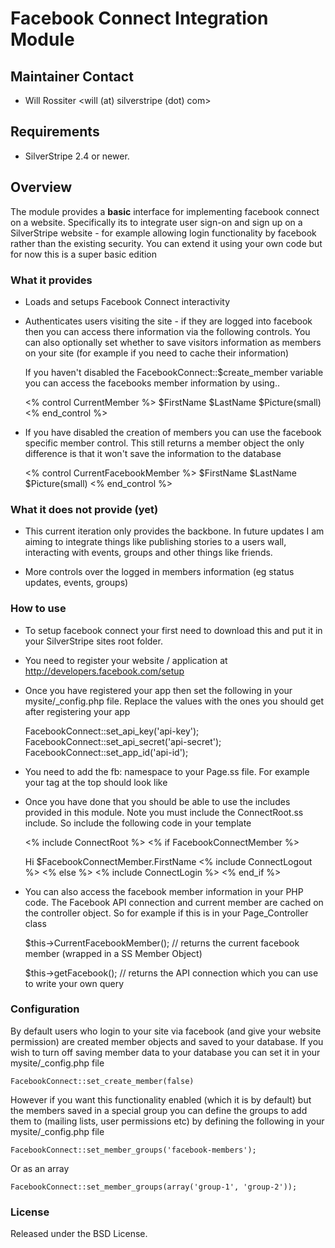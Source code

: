 # Facebook Connect Integration Module

## Maintainer Contact 
 * Will Rossiter 
   <will (at) silverstripe (dot) com>
	
## Requirements
 * SilverStripe 2.4 or newer.

## Overview
The module provides a **basic** interface for implementing facebook connect on a website. Specifically its to integrate
user sign-on and sign up on a SilverStripe website - for example allowing login functionality by facebook rather than
the existing security. You can extend it using your own code but for now this is a super basic edition

### What it provides

 * Loads and setups Facebook Connect interactivity
 * Authenticates users visiting the site - if they are logged into facebook then you can access there information via
   the following controls. You can also optionally set whether to save visitors information as members on your site
   (for example if you need to cache their information)
	
   If you haven't disabled the FacebookConnect::$create_member variable you can access the facebooks member information
   by using..

	<% control CurrentMember %>
		$FirstName $LastName $Picture(small)
	<% end_control %>
	
  * If you have disabled the creation of members you can use the facebook specific member control. This still returns a 
   member object the only difference is that it won't save the information to the database

	<% control CurrentFacebookMember %>
		$FirstName $LastName $Picture(small)
	<% end_control %>
	
### What it does not provide (yet)

  * This current iteration only provides the backbone. In future updates I am aiming to integrate things like publishing
    stories to a users wall, interacting with events, groups and other things like friends.

  * More controls over the logged in members information (eg status updates, events, groups)
	
### How to use

  * To setup facebook connect your first need to download this and put it in your SilverStripe sites root folder. 
  * You need to register your website / application at http://developers.facebook.com/setup
  * Once you have registered your app then set the following in your mysite/_config.php file. Replace the values with the ones
    you should get after registering your app

	FacebookConnect::set_api_key('api-key');
	FacebookConnect::set_api_secret('api-secret');
	FacebookConnect::set_app_id('api-id');
	
  * You need to add the fb: namespace to your Page.ss file. For example your <html> tag at the top should look like

	<html lang="en" xmlns:fb="http://www.facebook.com/2008/fbml">
	
  * Once you have done that you should be able to use the includes provided in this module. Note you must include the ConnectRoot.ss
	include. So include the following code in your template
	
	<% include ConnectRoot %>
	<% if FacebookConnectMember %>
		<p>Hi $FacebookConnectMember.FirstName
		<% include ConnectLogout %>
	<% else %>
		<% include ConnectLogin %>
	<% end_if %>
	
  * You can also access the facebook member information in your PHP code. The Facebook API connection and current member are
    cached on the controller object. So for example if this is in your Page_Controller class

	$this->CurrentFacebookMember(); // returns the current facebook member (wrapped in a SS Member Object)
	
	$this->getFacebook(); 			// returns the API connection which you can use to write your own query
	
### Configuration

By default users who login to your site via facebook (and give your website permission) are created member objects and saved to 
your database. If you wish to turn off saving member data to your database you can set it in your mysite/_config.php file

	FacebookConnect::set_create_member(false)
	
However if you want this functionality enabled (which it is by default) but the members saved in a special group you can define
the groups to add them to (mailing lists, user permissions etc) by defining the following in your mysite/_config.php file

	FacebookConnect::set_member_groups('facebook-members');
	
Or as an array

	FacebookConnect::set_member_groups(array('group-1', 'group-2'));
	
### License

Released under the BSD License. 
	
